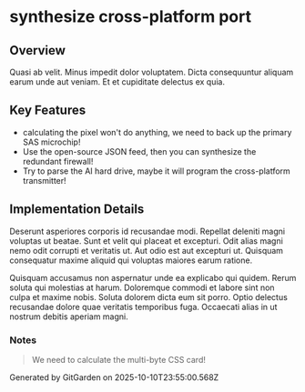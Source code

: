 # synthesize cross-platform port

## Overview
Quasi ab velit. Minus impedit dolor voluptatem. Dicta consequuntur aliquam earum unde aut veniam. Et et cupiditate delectus ex quia.

## Key Features
- calculating the pixel won't do anything, we need to back up the primary SAS microchip!
- Use the open-source JSON feed, then you can synthesize the redundant firewall!
- Try to parse the AI hard drive, maybe it will program the cross-platform transmitter!

## Implementation Details
Deserunt asperiores corporis id recusandae modi. Repellat deleniti magni voluptas ut beatae. Sunt et velit qui placeat et excepturi. Odit alias magni nemo odit corrupti et veritatis ut. Aut odio est aut excepturi ut. Quisquam consequatur maxime aliquid qui voluptas maiores earum ratione.
 Quisquam accusamus non aspernatur unde ea explicabo qui quidem. Rerum soluta qui molestias at harum. Doloremque commodi et labore sint non culpa et maxime nobis. Soluta dolorem dicta eum sit porro. Optio delectus recusandae dolore quae veritatis temporibus fuga. Occaecati alias in ut nostrum debitis aperiam magni.

### Notes
> We need to calculate the multi-byte CSS card!

Generated by GitGarden on 2025-10-10T23:55:00.568Z